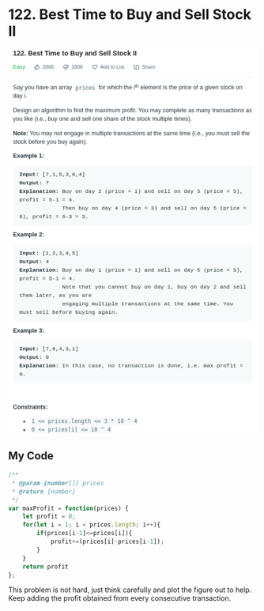 # 122. Best Time to Buy and Sell Stock II

![](.gitbook/assets/image%20%2812%29.png)

## My Code

```javascript
/**
 * @param {number[]} prices
 * @return {number}
 */
var maxProfit = function(prices) {
    let profit = 0;
    for(let i = 1; i < prices.length; i++){
        if(prices[i-1]<=prices[i]){
            profit+=(prices[i]-prices[i-1]);
        }
    }
    return profit
};
```

This problem is not hard, just think carefully and plot the figure out to help.  
Keep adding the profit obtained from every consecutive transaction.

